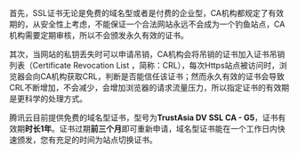 首先，SSL证书无论是免费的域名型或者是付费的企业型，CA机构都规定了有效期的，从安全性上考虑，不能保证一个合法网站永远不会成为一个钓鱼站点，CA机构需要定期审核，所以不会颁发永久有效的证书。

其次，当网站的私钥丢失时可以申请吊销，CA机构会将吊销的证书加入证书吊销列表（Certificate Revocation List ，简称：CRL），每次Https站点被访问时，浏览器会向CA机构获取CRL，判断是否能信任该证书；然而永久有效的证书会导致CRL不断增加，不会减少，会增加浏览器的请求流量压力，所以指定证书的有效期是更科学的处理方式。

腾讯云目前提供免费的域名型证书，型号为**TrustAsia DV SSL CA - G5**，证书有效期**时长1年**。证书过期**前三个月**即可重新申请，域名型证书能在一个工作日内快速颁发，您有充足的时间为站点切换证书。
